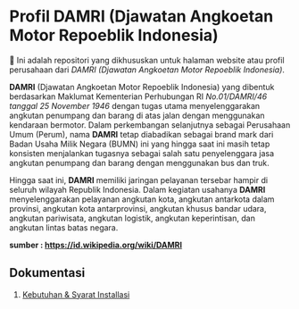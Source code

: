 # Profil DAMRI (Djawatan Angkoetan Motor Repoeblik Indonesia)

:bullettrain_front: Ini adalah repositori yang dikhususkan untuk halaman website atau profil perusahaan dari *DAMRI (Djawatan Angkoetan Motor Repoeblik Indonesia)*.  

**DAMRI** (Djawatan Angkoetan Motor Repoeblik Indonesia) yang dibentuk berdasarkan Maklumat Kementerian Perhubungan RI *No.01/DAMRI/46 tanggal 25 November 1946* dengan tugas utama menyelenggarakan angkutan penumpang dan barang di atas jalan dengan menggunakan kendaraan bermotor. Dalam perkembangan selanjutnya sebagai Perusahaan Umum (Perum), nama **DAMRI** tetap diabadikan sebagai brand mark dari Badan Usaha Milik Negara (BUMN) ini yang hingga saat ini masih tetap konsisten menjalankan tugasnya sebagai salah satu penyelenggara jasa angkutan penumpang dan barang dengan menggunakan bus dan truk.

Hingga saat ini, **DAMRI** memiliki jaringan pelayanan tersebar hampir di seluruh wilayah Republik Indonesia. Dalam kegiatan usahanya **DAMRI** menyelenggarakan pelayanan angkutan kota, angkutan antarkota dalam provinsi, angkutan kota antarprovinsi, angkutan khusus bandar udara, angkutan pariwisata, angkutan logistik, angkutan keperintisan, dan angkutan lintas batas negara.

**sumber : https://id.wikipedia.org/wiki/DAMRI**

## Dokumentasi  
1. [Kebutuhan & Syarat Installasi](./docs/kebutuhan-installasi.md) 